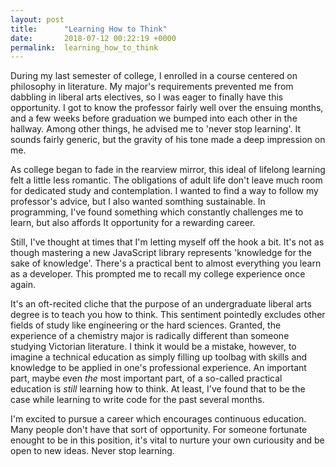 ```yaml
---
layout: post
title:      "Learning How to Think"
date:       2018-07-12 00:22:19 +0000
permalink:  learning_how_to_think
---
```



During my last semester of college, I enrolled in a course centered on philosophy in literature. My major's requirements prevented me from dabbling in liberal arts electives, so I was eager to finally have this opportunity. I got to know the professor fairly well over the ensuing months, and a few weeks before graduation we bumped into each other in the hallway. Among other things, he advised me to 'never stop learning'. It sounds fairly generic, but the gravity of his tone made a deep impression on me.

As college began to fade in the rearview mirror, this ideal of lifelong learning felt a little less romantic. The obligations of adult life don't leave much room for dedicated study and contemplation. I wanted to find a way to follow my professor's advice, but I also wanted somthing sustainable. In programming, I've found something which constantly challenges me to learn, but also affords It opportunity for a rewarding career.

Still, I've thought at times that I'm letting myself off the hook a bit. It's not as though mastering a new JavaScript library represents 'knowledge for the sake of knowledge'. There's a practical bent to almost everything you learn as a developer. This prompted me to recall my college experience once again.

It's an oft-recited cliche that the purpose of an undergraduate liberal arts degree is to teach you how to think. This sentiment pointedly excludes other fields of study like engineering or the hard sciences. Granted, the experience of a chemistry major is radically different than someone studying Victorian literature. I think it would be a mistake, however, to imagine a technical education as simply filling up toolbag with skills and knowledge to be applied in one's professional experience. An important part, maybe even *the* most important part, of a so-called practical education is *still* learning how to think. At least, I've found that to be the case while learning to write code for the past several months.

I'm excited to pursue a career which encourages continuous education. Many people don't have that sort of opportunity. For someone fortunate enought to be in this position, it's vital to nurture your own curiousity and be open to new ideas. Never stop learning.
